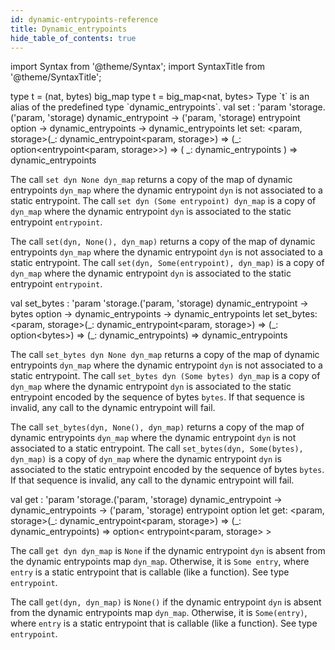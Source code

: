 ```yaml
---
id: dynamic-entrypoints-reference
title: Dynamic_entrypoints
hide_table_of_contents: true
---
```

import Syntax from '@theme/Syntax';
import SyntaxTitle from '@theme/SyntaxTitle';



<SyntaxTitle syntax="cameligo">
type t = (nat, bytes) big&#95;map
</SyntaxTitle>
<SyntaxTitle syntax="jsligo">
type t = big&#95;map&lt;nat, bytes&gt;
</SyntaxTitle>
Type `t` is an alias of the predefined type
      `dynamic_entrypoints`.


<SyntaxTitle syntax="cameligo">
val set :
  &#39;param
  &#39;storage.(&#39;param, &#39;storage) dynamic&#95;entrypoint -&gt;
  (&#39;param, &#39;storage) entrypoint option -&gt; dynamic&#95;entrypoints -&gt; dynamic&#95;entrypoints
</SyntaxTitle>
<SyntaxTitle syntax="jsligo">
let set:
  &lt;param, storage&gt;(&#95;: dynamic&#95;entrypoint&lt;param, storage&gt;) =&gt; (&#95;: option&lt;entrypoint&lt;param, storage&gt;&gt;) =&gt; (
    &#95;: dynamic&#95;entrypoints
  ) =&gt; dynamic&#95;entrypoints
</SyntaxTitle>
<Syntax syntax="cameligo">

The call `set dyn None dyn_map` returns a copy of the map of
      dynamic entrypoints `dyn_map` where the dynamic entrypoint `dyn`
      is not associated to a static entrypoint. The call `set dyn
      (Some entrypoint) dyn_map` is a copy of `dyn_map` where the
      dynamic entrypoint `dyn` is associated to the static entrypoint
      `entrypoint`.

</Syntax>

<Syntax syntax="jsligo">

The call `set(dyn, None(), dyn_map)` returns a copy of the map of
      dynamic entrypoints `dyn_map` where the dynamic entrypoint `dyn`
      is not associated to a static entrypoint. The call `set(dyn,
      Some(entrypoint), dyn_map)` is a copy of `dyn_map` where the
      dynamic entrypoint `dyn` is associated to the static entrypoint
      `entrypoint`.

</Syntax>


<SyntaxTitle syntax="cameligo">
val set&#95;bytes :
  &#39;param
  &#39;storage.(&#39;param, &#39;storage) dynamic&#95;entrypoint -&gt; bytes option -&gt; dynamic&#95;entrypoints -&gt; dynamic&#95;entrypoints
</SyntaxTitle>
<SyntaxTitle syntax="jsligo">
let set&#95;bytes:
  &lt;param, storage&gt;(&#95;: dynamic&#95;entrypoint&lt;param, storage&gt;) =&gt; (&#95;: option&lt;bytes&gt;) =&gt; (&#95;: dynamic&#95;entrypoints) =&gt; dynamic&#95;entrypoints
</SyntaxTitle>
<Syntax syntax="cameligo">

The call `set_bytes dyn None dyn_map` returns a copy of the map
      of dynamic entrypoints `dyn_map` where the dynamic entrypoint
      `dyn` is not associated to a static entrypoint. The call
      `set_bytes dyn (Some bytes) dyn_map` is a copy of `dyn_map`
      where the dynamic entrypoint `dyn` is associated to the static
      entrypoint encoded by the sequence of bytes `bytes`. If that
      sequence is invalid, any call to the dynamic entrypoint will
      fail.

</Syntax>

<Syntax syntax="jsligo">

The call `set_bytes(dyn, None(), dyn_map)` returns a copy of the
      map of dynamic entrypoints `dyn_map` where the dynamic
      entrypoint `dyn` is not associated to a static entrypoint. The
      call `set_bytes(dyn, Some(bytes), dyn_map)` is a copy of `dyn_map`
      where the dynamic entrypoint `dyn` is associated to the static
      entrypoint encoded by the sequence of bytes `bytes`. If that
      sequence is invalid, any call to the dynamic entrypoint will
      fail.

</Syntax>


<SyntaxTitle syntax="cameligo">
val get :
  &#39;param
  &#39;storage.(&#39;param, &#39;storage) dynamic&#95;entrypoint -&gt; dynamic&#95;entrypoints -&gt; (&#39;param, &#39;storage) entrypoint option
</SyntaxTitle>
<SyntaxTitle syntax="jsligo">
let get:
  &lt;param, storage&gt;(&#95;: dynamic&#95;entrypoint&lt;param, storage&gt;) =&gt; (&#95;: dynamic&#95;entrypoints) =&gt; option&lt;
    entrypoint&lt;param, storage&gt;
  &gt;
</SyntaxTitle>
<Syntax syntax="cameligo">

The call `get dyn dyn_map` is `None` if the dynamic entrypoint
      `dyn` is absent from the dynamic entrypoints map
      `dyn_map`. Otherwise, it is `Some entry`, where `entry` is a
      static entrypoint that is callable (like a function). See type
      `entrypoint`.

</Syntax>

<Syntax syntax="jsligo">

The call `get(dyn, dyn_map)` is `None()` if the dynamic
      entrypoint `dyn` is absent from the dynamic entrypoints map
      `dyn_map`. Otherwise, it is `Some(entry)`, where `entry` is a
      static entrypoint that is callable (like a function). See type
      `entrypoint`.

</Syntax>
